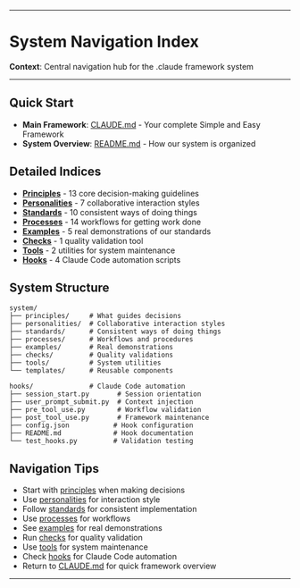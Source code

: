 
---

# System Navigation Index

**Context**: Central navigation hub for the .claude framework system

---

## Quick Start
- **Main Framework**: [CLAUDE.md](../CLAUDE.md) - Your complete Simple and Easy Framework
- **System Overview**: [README.md](README.md) - How our system is organized

## Detailed Indices
- **[Principles](PRINCIPLES.md)** - 13 core decision-making guidelines
- **[Personalities](PERSONALITIES.md)** - 7 collaborative interaction styles
- **[Standards](STANDARDS.md)** - 10 consistent ways of doing things
- **[Processes](PROCESSES.md)** - 14 workflows for getting work done
- **[Examples](EXAMPLES.md)** - 5 real demonstrations of our standards
- **[Checks](CHECKS.md)** - 1 quality validation tool
- **[Tools](TOOLS.md)** - 2 utilities for system maintenance
- **[Hooks](../hooks/README.md)** - 4 Claude Code automation scripts

## System Structure
```
system/
├── principles/     # What guides decisions
├── personalities/  # Collaborative interaction styles
├── standards/      # Consistent ways of doing things
├── processes/      # Workflows and procedures
├── examples/       # Real demonstrations
├── checks/         # Quality validations
├── tools/          # System utilities
└── templates/      # Reusable components

hooks/              # Claude Code automation
├── session_start.py       # Session orientation
├── user_prompt_submit.py  # Context injection
├── pre_tool_use.py        # Workflow validation
├── post_tool_use.py       # Framework maintenance
├── config.json           # Hook configuration
├── README.md             # Hook documentation
└── test_hooks.py         # Validation testing
```

## Navigation Tips
- Start with [principles](PRINCIPLES.md) when making decisions
- Use [personalities](PERSONALITIES.md) for interaction style
- Follow [standards](STANDARDS.md) for consistent implementation
- Use [processes](PROCESSES.md) for workflows
- See [examples](EXAMPLES.md) for real demonstrations
- Run [checks](CHECKS.md) for quality validation
- Use [tools](TOOLS.md) for system maintenance
- Check [hooks](../hooks/README.md) for Claude Code automation
- Return to [CLAUDE.md](../CLAUDE.md) for quick framework overview

---

